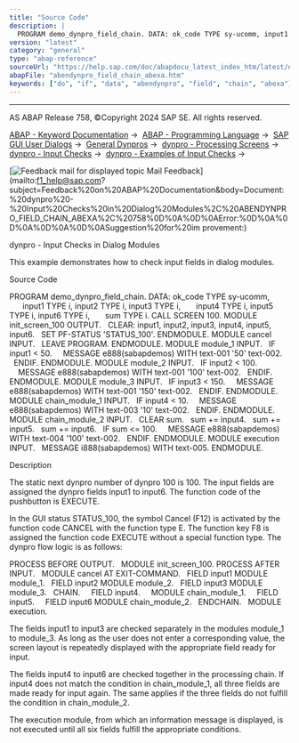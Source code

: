```yaml
---
title: "Source Code"
description: |
  PROGRAM demo_dynpro_field_chain. DATA: ok_code TYPE sy-ucomm, input1 TYPE i, input2 TYPE i, input3 TYPE i, input4 TYPE i, input5 TYPE i, input6 TYPE i, sum TYPE i. CALL SCREEN 100. MODULE init_screen_100 OUTPUT. CLEAR: input1, input2, input3, input4, input5, input6. SET PF-STATUS 'STATUS_100'
version: "latest"
category: "general"
type: "abap-reference"
sourceUrl: "https://help.sap.com/doc/abapdocu_latest_index_htm/latest/en-US/abendynpro_field_chain_abexa.htm"
abapFile: "abendynpro_field_chain_abexa.htm"
keywords: ["do", "if", "data", "abendynpro", "field", "chain", "abexa"]
---
```


* * *

AS ABAP Release 758, ©Copyright 2024 SAP SE. All rights reserved.

[ABAP - Keyword Documentation](https://help.sap.com/doc/abapdocu_latest_index_htm/latest/en-US/abenabap.htm) →  [ABAP - Programming Language](https://help.sap.com/doc/abapdocu_latest_index_htm/latest/en-US/abenabap_reference.htm) →  [SAP GUI User Dialogs](https://help.sap.com/doc/abapdocu_latest_index_htm/latest/en-US/abenabap_screens.htm) →  [General Dynpros](https://help.sap.com/doc/abapdocu_latest_index_htm/latest/en-US/abenabap_dynpros.htm) →  [dynpro - Processing Screens](https://help.sap.com/doc/abapdocu_latest_index_htm/latest/en-US/abenabap_dynpro_processing_screens.htm) →  [dynpro - Input Checks](https://help.sap.com/doc/abapdocu_latest_index_htm/latest/en-US/abenabap_dynpros_checks.htm) →  [dynpro - Examples of Input Checks](https://help.sap.com/doc/abapdocu_latest_index_htm/latest/en-US/abeninput_check_abexas.htm) → 

 [![](Mail.gif?object=Mail.gif "Feedback mail for displayed topic") Mail Feedback](mailto:f1_help@sap.com?subject=Feedback%20on%20ABAP%20Documentation&body=Document:%20dynpro%20-%20Input%20Checks%20in%20Dialog%20Modules%2C%20ABENDYNPRO_FIELD_CHAIN_ABEXA%2C%20758%0D%0A%0D%0AError:%0D%0A%0D%0A%0D%0A%0D%0ASuggestion%20for%20im
provement:)

dynpro - Input Checks in Dialog Modules

This example demonstrates how to check input fields in dialog modules.

Source Code   

PROGRAM demo\_dynpro\_field\_chain.
DATA: ok\_code TYPE sy-ucomm,
      input1 TYPE i, input2 TYPE i, input3 TYPE i,
      input4 TYPE i, input5 TYPE i, input6 TYPE i,
      sum TYPE i.
CALL SCREEN 100.
MODULE init\_screen\_100 OUTPUT.
  CLEAR: input1, input2, input3, input4, input5, input6.
  SET PF-STATUS 'STATUS\_100'.
ENDMODULE.
MODULE cancel INPUT.
  LEAVE PROGRAM.
ENDMODULE.
MODULE module\_1 INPUT.
  IF input1 < 50.
    MESSAGE e888(sabapdemos) WITH text-001 '50' text-002.
  ENDIF.
ENDMODULE.
MODULE module\_2 INPUT.
  IF input2 < 100.
    MESSAGE e888(sabapdemos) WITH text-001 '100' text-002.
  ENDIF.
ENDMODULE.
MODULE module\_3 INPUT.
  IF input3 < 150.
    MESSAGE e888(sabapdemos) WITH text-001 '150' text-002.
  ENDIF.
ENDMODULE.
MODULE chain\_module\_1 INPUT.
  IF input4 < 10.
    MESSAGE e888(sabapdemos) WITH text-003 '10' text-002.
  ENDIF.
ENDMODULE.
MODULE chain\_module\_2 INPUT.
  CLEAR sum.
  sum += input4.
  sum += input5.
  sum += input6.
  IF sum <= 100.
    MESSAGE e888(sabapdemos) WITH text-004 '100' text-002.
  ENDIF.
ENDMODULE.
MODULE execution INPUT.
  MESSAGE i888(sabapdemos) WITH text-005.
ENDMODULE.

Description   

The static next dynpro number of dynpro 100 is 100. The input fields are assigned the dynpro fields input1 to input6. The function code of the pushbutton is EXECUTE.

In the GUI status STATUS\_100, the symbol Cancel (F12) is activated by the function code CANCEL with the function type E. The function key F8 is assigned the function code EXECUTE without a special function type. The dynpro flow logic is as follows:

PROCESS BEFORE OUTPUT.
  MODULE init\_screen\_100.
PROCESS AFTER INPUT.
  MODULE cancel AT EXIT-COMMAND.
  FIELD input1 MODULE module\_1.
  FIELD input2 MODULE module\_2.
  FIELD input3 MODULE module\_3.
  CHAIN.
    FIELD input4.
    MODULE chain\_module\_1.
    FIELD input5.
    FIELD input6 MODULE chain\_module\_2.
  ENDCHAIN.
  MODULE execution.

The fields input1 to input3 are checked separately in the modules module\_1 to module\_3. As long as the user does not enter a corresponding value, the screen layout is repeatedly displayed with the appropriate field ready for input.

The fields input4 to input6 are checked together in the processing chain. If input4 does not match the condition in chain\_module\_1, all three fields are made ready for input again. The same applies if the three fields do not fulfill the condition in chain\_module\_2.

The execution module, from which an information message is displayed, is not executed until all six fields fulfill the appropriate conditions.